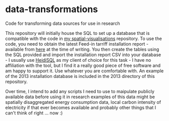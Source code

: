 # data-transformations
Code for transforming data sources for use in research

This repository will initially house the SQL to set up a database that is compatible with the code in [my spatial-visualisations](https://github.com/rsnape/spatial-visualisations)
repository.  To use the code, you need to obtain the latest Feed-in tarriff installation report - available from [here](https://www.ofgem.gov.uk/environmental-programmes/feed-tariff-fit-scheme/feed-tariff-reports-and-statistics/installation-reports) at the time of writing.  You then create the tables using the SQL provided and import the installation report CSV into your database - I usually use [HeidiSQL](http://www.heidisql.com/) as my client of choice for this task - I have no affiliation with the tool, but I find it a really good piece of free software and am happy to support it.  Use whatever you are comfortable with.  An example of the 2013 installation database is included in the 2013 directory of this repository.

Over time, I intend to add any scripts I need to use to maipulate publicly available data before using it in research
examples of this data might be spatially disaggregated energy consumption data, local carbon intensity of electricity
if that ever becomes available and probably other things that I can't think of right ... now :)
